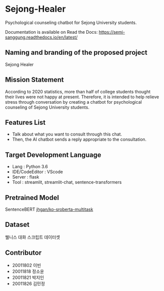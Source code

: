 # Sejong-Healer
Psychological counseling chatbot for Sejong University students.

Documentation is available on Read the Docs: https://semi-sanggung.readthedocs.io/en/latest/

## Naming and branding of the proposed project
Sejong Healer

## Mission Statement
According to 2020 statistics, more than half of college students thought their lives were not happy at present. Therefore, it is intended to help relieve stress through conversation by creating a chatbot for psychological counseling of Sejong University students.

## Features List
- Talk about what you want to consult through this chat.
- Then, the AI chatbot sends a reply appropriate to the consultation.

## Target Development Language
- Lang : Python 3.6
- IDE/CodeEditor : VScode
- Server : flask
- Tool : streamlit, streamlit-chat, sentence-transformers

## Pretrained Model
SentenceBERT [jhgan/ko-sroberta-multitask](https://huggingface.co/jhgan/ko-sroberta-multitask)

## Dataset
웰니스 대화 스크립트 데이터셋

## Contributor
- 20011802 이빈
- 20011818 정소윤
- 20011821 박지인
- 20011826 김민정
